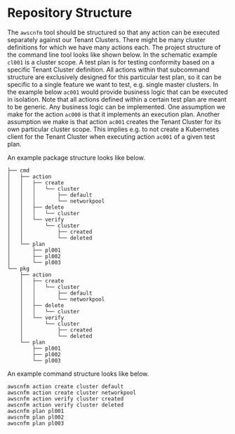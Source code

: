 # Repository Structure

The `awscnfm` tool should be structured so that any action can be executed
separately against our Tenant Clusters. There might be many cluster definitions
for which we have many actions each. The project structure of the command line
tool looks like shown below. In the schematic example `cl001` is a cluster
scope. A test plan is for testing conformity based on a specific Tenant
Cluster definition. All actions within that subcommand structure are exclusively
designed for this particular test plan, so it can be specific to a single
feature we want to test, e.g. single master clusters. In the example below
`ac001` would provide business logic that can be executed in isolation. Note
that all actions defined within a certain test plan are meant to be generic.
Any business logic can be implemented. One assumption we make for the action
`ac000` is that it implements an execution plan. Another assumption we make is
that action `ac001` creates the Tenant Cluster for its own particular cluster
scope. This implies e.g. to not create a Kubernetes client for the Tenant
Cluster when executing action `ac001` of a given test plan.

An example package structure looks like below.

```nohighlight
├── cmd
│   ├── action
│   │   ├── create
│   │   │   └── cluster
│   │   │       ├── default
│   │   │       └── networkpool
│   │   ├── delete
│   │   │   └── cluster
│   │   └── verify
│   │       └── cluster
│   │           ├── created
│   │           └── deleted
│   └── plan
│       ├── pl001
│       ├── pl002
│       └── pl003
└── pkg
    ├── action
    │   ├── create
    │   │   └── cluster
    │   │       ├── default
    │   │       └── networkpool
    │   ├── delete
    │   │   └── cluster
    │   └── verify
    │       └── cluster
    │           ├── created
    │           └── deleted
    └── plan
        ├── pl001
        ├── pl002
        └── pl003
```

An example command structure looks like below.

```nohighlight
awscnfm action create cluster default
awscnfm action create cluster networkpool
awscnfm action verify cluster created
awscnfm action verify cluster deleted
awscnfm plan pl001
awscnfm plan pl002
awscnfm plan pl003
```
